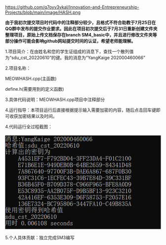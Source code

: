 https://github.com/q7oyv3vkal/Innovation-and-Entrepreneurship-Projects/blob/main/image/HASH.png


**由于我初次提交项目时代码中的注释部分较少，且格式不符合助教于7月25日在QQ群中发布的提交作业要求。因此在项目初次提交后于7月31日重新创建文件夹整理项目，原始上传文档保存在branch SM4_basic中，并且进行修改文件夹等部分操作可能会影响github网站提交时间的认证，希望老师能理解。**

1.项目简介：在由姓名和您的学生证组成的消息下，查找一个散列值为“sdu_cst_20220610”的键。我的消息为“YangKaige 202000460066"

2.项目名称：

MEOWHASH.cpp(主函数)

define.h(需要用到的定义函数)

3.具体代码说明：MEOWHASH.cpp项目中注释部分

4.运行指导：本项目运行后直接根据提示输入需要加密的内容，随后点击回车键即可收获加密结果以及时间。

4.代码运行全过程截图：


![image](https://github.com/q7oyv3vkal/Innovation-and-Entrepreneurship-Projects/blob/main/image/HASH.png)

5.个人具体贡献：独立完成SM3编写
